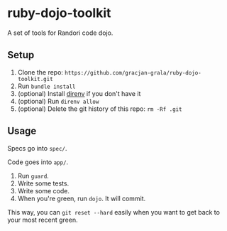 # ruby-dojo-toolkit
A set of tools for Randori code dojo.

## Setup
1. Clone the repo: `https://github.com/gracjan-grala/ruby-dojo-toolkit.git`
2. Run `bundle install`
3. (optional) Install [direnv](http://direnv.net/) if you don't have it
4. (optional) Run `direnv allow`
5. (optional) Delete the git history of this repo: `rm -Rf .git`

## Usage
Specs go into `spec/`.

Code goes into `app/`.

1. Run `guard`.
2. Write some tests.
3. Write some code.
4. When you're green, run `dojo`. It will commit.

This way, you can `git reset --hard` easily when you want to get back to your most recent green.
